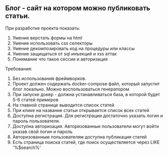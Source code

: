## Блог - сайт на котором можно публиковать статьи.
При разработке проекта показать:

1. Умение верстать формы на html
1. Умение использовать css селекторы
1. Умение декомпозировать код на процедуры или классы
1. Умение защищаться от sql инъекций и xss аттак
1. Понимание что такое сессии и авторизация

Требования:

1. Без использования фреймворков.
1. Проект должен содержать docker-compose файл, который запустит блог локально. Можно воспользоваться генератором
1. При запуске докер - должна устанавливаться база, в которой будет 5-6 статей примеров
1. На главной странице выводится список статей
1. При клике на название статьи открывается список всех статей
1. Доступна регистрация. Для регистрации достаточно указать логин и пароль пользователя.
1. Доступна авторизация. Авторизованные пользователи могут войти указав свой логин и пароль
1. Авторизованным пользователям доступна публикация статей
1. Есть страница поиска статей, где поиск осуществляется через LIKE '%$search%'


